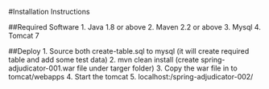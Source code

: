 #Installation Instructions

##Required Software
    1. Java 1.8 or above
    2. Maven 2.2 or above
    3. Mysql
    4. Tomcat 7

##Deploy
    1. Source both create-table.sql to mysql (it will create required table and add some test data)
    2. mvn clean install (create spring-adjudicator-001.war file under targer folder)
    3. Copy the war file in to tomcat/webapps
    4. Start the tomcat
    5. localhost:<port>/spring-adjudicator-002/
